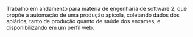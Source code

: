 Trabalho em andamento para matéria de engenharia de software 2, que propõe a automação de uma produção apicola, coletando dados dos apiários, tanto de produção quanto de saúde dos enxames, e disponibilizando em um perfil web.
